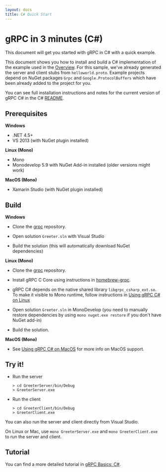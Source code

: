 ```yaml
---
layout: docs
title: C# Quick Start
---
```


<h1 class="page-header">gRPC in 3 minutes (C#)</h1>
<p class="lead">This document will get you started with gRPC in C# with a quick example.</p>


This document shows you how to install and build a C# implementation of the example used in the [Overview](/docs/index.shtml). For this sample, we've already generated the server and client stubs from `helloworld.proto`. Example projects depend on NuGet packages `Grpc` and `Google.ProtocolBuffers` which have been already added to the project for you.

You can see full installation instructions and notes for the current version of gRPC C# in the C# [README](https://github.com/grpc/grpc/tree/master/src/csharp).

Prerequisites
-------------

**Windows**

- .NET 4.5+
- VS 2013 (with NuGet plugin installed)

**Linux (Mono)**

- Mono
- Monodevelop 5.9 with NuGet Add-in installed (older versions might work)

**MacOS (Mono)**

- Xamarin Studio (with NuGet plugin installed)

Build
-------

**Windows**

- Clone the [grpc](https://github.com/grpc/grpc) repository.

- Open solution `Greeter.sln` with Visual Studio

- Build the solution (this will automatically download NuGet dependencies)

**Linux (Mono)**

- Clone the [grpc](https://github.com/grpc/grpc) repository.

- Install gRPC C Core using instructions in [homebrew-grpc](https://github.com/grpc/homebrew-grpc).

- gRPC C# depends on the native shared library `libgrpc_csharp_ext.so`. To make it visible
  to Mono runtime, follow instructions in [Using gRPC C# on Linux](https://github.com/grpc/grpc/tree/master/src/csharp#usage-linux-mono)

- Open solution `Greeter.sln` in MonoDevelop (you need to manually restore dependencies by using `mono nuget.exe restore` if you don't have NuGet add-in)

- Build the solution.

**MacOS (Mono)**

- See [Using gRPC C# on MacOS](https://github.com/grpc/grpc/tree/master/src/csharp#usage-macos-mono) for more info
  on MacOS support.

Try it!
-------

- Run the server

  ```
  > cd GreeterServer/bin/Debug
  > GreeterServer.exe
  ```

- Run the client

  ```
  > cd GreeterClient/bin/Debug
  > GreeterClient.exe
  ```

You can also run the server and client directly from Visual Studio.

On Linux or Mac, use `mono GreeterServer.exe` and `mono GreeterClient.exe` to run the server and client.

Tutorial
--------

You can find a more detailed tutorial in [gRPC Basics: C#](/docs/tutorials/basic/csharp.html).
